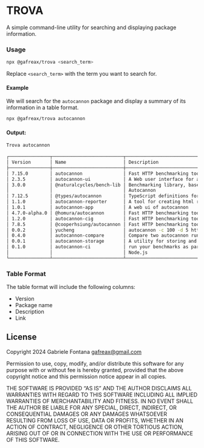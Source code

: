 # TROVA

A simple command-line utility for searching and displaying package information.

### Usage

```bash
npx @gafreax/trova <search_term>
```

Replace `<search_term>` with the term you want to search for.

#### Example
We will search for the `autocannon` package and display a summary of its information in a table format.

```bash
npx @gafreax/trova autocannon
```

#### Output:
```bash
Trova autocannon
                                                                        Packages                                                                         
┌───────────────┬──────────────────────────┬───────────────────────────────────────────────────────┬────────────────────────────────────────────────────┐
│ Version       │ Name                     │ Description                                           │ Link                                               │
├───────────────┼──────────────────────────┼───────────────────────────────────────────────────────┼────────────────────────────────────────────────────┤
│ 7.15.0        │ autocannon               │ Fast HTTP benchmarking tool written in Node.js        │ https://www.npmjs.com/package/autocannon           │
│ 2.3.5         │ autocannon-ui            │ A Web user interface for autocannon                   │ https://www.npmjs.com/package/autocannon-ui        │
│ 3.0.0         │ @naturalcycles/bench-lib │ Benchmarking library, based on Benchmark.js and       │ https://www.npmjs.com/                             │
│               │                          │ Autocannon                                            │                                                    │
│ 7.12.5        │ @types/autocannon        │ TypeScript definitions for autocannon                 │ https://www.npmjs.com/                             │
│ 1.1.0         │ autocannon-reporter      │ A tool for creating html reports for autocannon       │ https://www.npmjs.com/package/autocannon-reporter  │
│ 1.0.1         │ autocannon-app           │ A web ui of autocannon                                │ https://www.npmjs.com/package/autocannon-app       │
│ 4.7.0-alpha.0 │ @homura/autocannon       │ Fast HTTP benchmarking tool written in Node.js        │ https://www.npmjs.com/                             │
│ 1.2.0         │ autocannon-cig           │ Fast HTTP benchmarking tool written in Node.js        │ https://www.npmjs.com/package/autocannon-cig       │
│ 7.8.5         │ @cooperhsiung/autocannon │ Fast HTTP benchmarking tool written in Node.js        │ https://www.npmjs.com/                             │
│ 0.0.2         │ yucheng                  │ autocannon -c 100 -d 5 https://app.konnect.chat/      │ https://www.npmjs.com/package/yucheng              │
│ 0.4.0         │ autocannon-compare       │ Compare two autocannon runs Edit                      │ https://www.npmjs.com/package/autocannon-compare   │
│ 0.0.1         │ autocannon-storage       │ A utility for storing and sorting autocannon results  │ https://www.npmjs.com/package/autocannon-storage   │
│ 0.1.0         │ autocannon-ci            │ run your benchmarks as part of your dev flow, for     │ https://www.npmjs.com/package/autocannon-ci        │
│               │                          │ Node.js                                               │                                                    │
└───────────────┴──────────────────────────┴───────────────────────────────────────────────────────┴────────────────────────────────────────────────────┘
```

### Table Format

The table format will include the following columns:

* Version
* Package name
* Description
* Link

## License

Copyright 2024 Gabriele Fontana <gafreax@gmail.com>

Permission to use, copy, modify, and/or distribute this software for any purpose with or without fee is hereby granted, provided that the above copyright notice and this permission notice appear in all copies.

THE SOFTWARE IS PROVIDED “AS IS” AND THE AUTHOR DISCLAIMS ALL WARRANTIES WITH REGARD TO THIS SOFTWARE INCLUDING ALL IMPLIED WARRANTIES OF MERCHANTABILITY AND FITNESS. IN NO EVENT SHALL THE AUTHOR BE LIABLE FOR ANY SPECIAL, DIRECT, INDIRECT, OR CONSEQUENTIAL DAMAGES OR ANY DAMAGES WHATSOEVER RESULTING FROM LOSS OF USE, DATA OR PROFITS, WHETHER IN AN ACTION OF CONTRACT, NEGLIGENCE OR OTHER TORTIOUS ACTION, ARISING OUT OF OR IN CONNECTION WITH THE USE OR PERFORMANCE OF THIS SOFTWARE.

